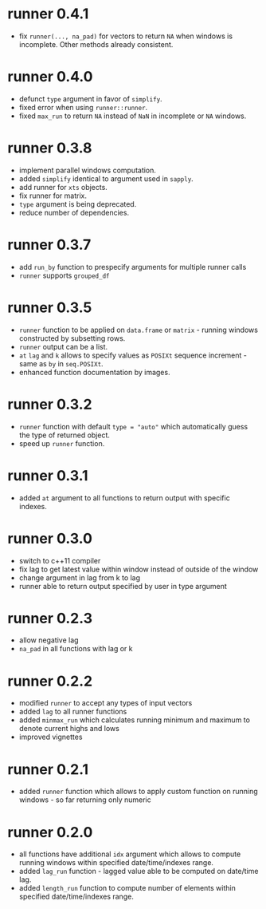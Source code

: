 # runner 0.4.1
* fix `runner(..., na_pad)` for vectors to return `NA` when windows is incomplete.
Other methods already consistent.

# runner 0.4.0
* defunct `type` argument in favor of `simplify`.
* fixed error when using `runner::runner`.
* fixed `max_run` to return `NA` instead of `NaN` in incomplete or `NA` windows.

# runner 0.3.8
* implement parallel windows computation.
* added `simplify` identical to argument used in `sapply`.
* add runner for `xts` objects.
* fix runner for matrix.
* `type` argument is being deprecated.
* reduce number of dependencies.

# runner 0.3.7
* add `run_by` function to prespecify arguments for multiple runner calls
* `runner` supports `grouped_df`

# runner 0.3.5
* `runner` function to be applied on `data.frame` or `matrix` - running windows
constructed by subsetting rows.
* `runner` output can be a list.
* `at` `lag` and `k` allows to specify values as `POSIXt` sequence increment - 
same as `by` in `seq.POSIXt`.
* enhanced function documentation by images.

# runner 0.3.2
* `runner` function with default `type = "auto"` which automatically guess the type
of returned object.
* speed up `runner` function.

# runner 0.3.1

* added `at` argument to all functions to return output with specific indexes.

# runner 0.3.0

* switch to c++11 compiler
* fix lag to get latest value within window instead of outside of the window
* change argument in lag from k to lag
* runner able to return output specified by user in type argument

# runner 0.2.3

* allow negative lag
* `na_pad` in all functions with lag or k

# runner 0.2.2

* modified `runner` to accept any types of input vectors 
* added `lag` to all runner functions
* added `minmax_run` which calculates running minimum and maximum to denote current highs and lows
* improved vignettes

# runner 0.2.1
* added `runner` function which allows to apply custom function on running windows - so far returning only numeric

# runner 0.2.0

* all functions have additional `idx` argument which allows to compute running windows within specified date/time/indexes range.
* added `lag_run` function - lagged value able to be computed on date/time lag.
* added `length_run` function to compute number of elements within specified date/time/indexes range.
